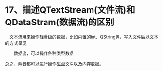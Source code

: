 # 17、描述QTextStream(文件流)和QDataStram(数据流)的区别

　文本流用来操作轻量级的数据，比如内置的int、QString等，写入文件后以文本的方式呈现

　　数据流，可以操作各种类型数据

总之，两者都可以进行操作磁盘文件以及内存数据。